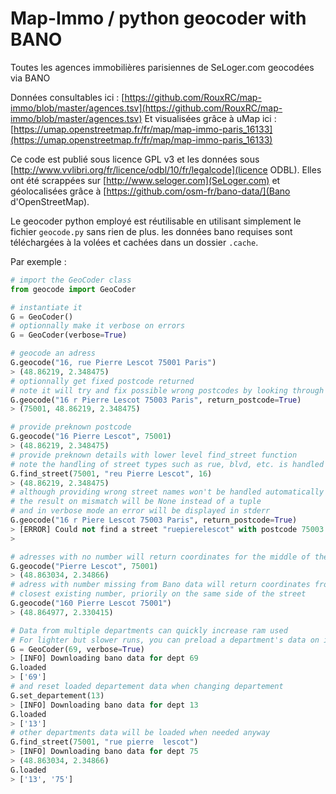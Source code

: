 Map-Immo / python geocoder with BANO
====================================

Toutes les agences immobilières parisiennes de SeLoger.com geocodées via BANO

Données consultables ici : [https://github.com/RouxRC/map-immo/blob/master/agences.tsv](https://github.com/RouxRC/map-immo/blob/master/agences.tsv)
Et visualisées grâce à uMap ici : [https://umap.openstreetmap.fr/fr/map/map-immo-paris_16133](https://umap.openstreetmap.fr/fr/map/map-immo-paris_16133)

Ce code est publié sous licence GPL v3 et les données sous [http://www.vvlibri.org/fr/licence/odbl/10/fr/legalcode](licence ODBL). Elles ont été scrappées sur [http://www.seloger.com](SeLoger.com) et géolocalisées grâce à [https://github.com/osm-fr/bano-data/](Bano d'OpenStreetMap).

Le geocoder python employé est réutilisable en utilisant simplement le fichier `geocode.py` sans rien de plus. les données bano requises sont téléchargées à la volées et cachées dans un dossier `.cache`.

Par exemple :

```python
# import the GeoCoder class
from geocode import GeoCoder

# instantiate it
G = GeoCoder()
# optionnally make it verbose on errors
G = GeoCoder(verbose=True)

# geocode an adress
G.geocode("16, rue Pierre Lescot 75001 Paris")
> (48.86219, 2.348475)
# optionnally get fixed postcode returned
# note it will try and fix possible wrong postcodes by looking through others
G.geocode("16 r Pierre Lescot 75003 Paris", return_postcode=True)
> (75001, 48.86219, 2.348475)

# provide preknown postcode
G.geocode("16 Pierre Lescot", 75001)
> (48.86219, 2.348475)
# provide preknown details with lower level find_street function
# note the handling of street types such as rue, blvd, etc. is handled blurily
G.find_street(75001, "reu Pierre Lescot", 16)
> (48.86219, 2.348475)
# although providing wrong street names won't be handled automatically
# the result on mismatch will be None instead of a tuple
# and in verbose mode an error will be displayed in stderr
G.geocode("16 r Piere Lescot 75003 Paris", return_postcode=True)
> [ERROR] Could not find a street "ruepierelescot" with postcode 75003 in bano data
> 

# adresses with no number will return coordinates for the middle of the street
G.geocode("Pierre Lescot", 75001)
> (48.863034, 2.34866)
# adress with number missing from Bano data will return coordinates from the 
# closest existing number, priorily on the same side of the street
G.geocode("160 Pierre Lescot 75001")
> (48.864977, 2.330415)

# Data from multiple departments can quickly increase ram used
# For lighter but slower runs, you can preload a department's data on initiate
G = GeoCoder(69, verbose=True)
> [INFO] Downloading bano data for dept 69
G.loaded
> ['69']
# and reset loaded departement data when changing departement
G.set_departement(13)
> [INFO] Downloading bano data for dept 13
G.loaded
> ['13']
# other departments data will be loaded when needed anyway
G.find_street(75001, "rue pierre  lescot")
> [INFO] Downloading bano data for dept 75
> (48.863034, 2.34866)
G.loaded
> ['13', '75']
```
